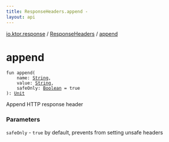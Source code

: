 ```yaml
---
title: ResponseHeaders.append - 
layout: api
---
```


<div class='api-docs-breadcrumbs'><a href="../index.html">io.ktor.response</a> / <a href="index.html">ResponseHeaders</a> / <a href="./append.html">append</a></div>

# append

<div class="signature"><code><span class="keyword">fun </span><span class="identifier">append</span><span class="symbol">(</span><br/>&nbsp;&nbsp;&nbsp;&nbsp;<span class="parameterName" id="io.ktor.response.ResponseHeaders$append(kotlin.String, kotlin.String, kotlin.Boolean)/name">name</span><span class="symbol">:</span>&nbsp;<a href="https://kotlinlang.org/api/latest/jvm/stdlib/kotlin/-string/index.html"><span class="identifier">String</span></a><span class="symbol">, </span><br/>&nbsp;&nbsp;&nbsp;&nbsp;<span class="parameterName" id="io.ktor.response.ResponseHeaders$append(kotlin.String, kotlin.String, kotlin.Boolean)/value">value</span><span class="symbol">:</span>&nbsp;<a href="https://kotlinlang.org/api/latest/jvm/stdlib/kotlin/-string/index.html"><span class="identifier">String</span></a><span class="symbol">, </span><br/>&nbsp;&nbsp;&nbsp;&nbsp;<span class="parameterName" id="io.ktor.response.ResponseHeaders$append(kotlin.String, kotlin.String, kotlin.Boolean)/safeOnly">safeOnly</span><span class="symbol">:</span>&nbsp;<a href="https://kotlinlang.org/api/latest/jvm/stdlib/kotlin/-boolean/index.html"><span class="identifier">Boolean</span></a>&nbsp;<span class="symbol">=</span>&nbsp;true<br/><span class="symbol">)</span><span class="symbol">: </span><a href="https://kotlinlang.org/api/latest/jvm/stdlib/kotlin/-unit/index.html"><span class="identifier">Unit</span></a></code></div>

Append HTTP response header

### Parameters

<code>safeOnly</code> - <code>true</code> by default, prevents from setting unsafe headers